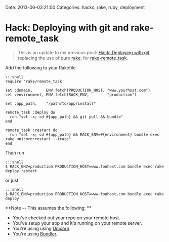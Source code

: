 Date: 2013-06-03 21:00
Categories: hacks, rake, ruby, deployment

# Hack: Deploying with git and rake-remote_task

> This is an update to my previous post: [Hack: Deploying with git](/hacks/deploy), replacing the use of pure [rake](/rake), for [rake-remote_task](https://github.com/seattlerb/rake-remote_task).

Add the following to your Rakefile

    :::shell
    require 'rake/remote_task'

    set :domain,      ENV.fetch(PRODUCTION_HOST, "www.yourhost.com")
    set :environment, ENV.fetch(RACK_ENV,        "production")

    set :app_path,    "/path/to/app/install"

    remote_task :deploy do
      run "set -x; cd #{app_path} && git pull && bundle"
    end

    remote_task :restart do
      run "set -x; cd #{app_path} && RACK_ENV=#{environment} bundle exec rake unicorn:restart --trace"
    end

Then run

    :::shell
    $ RACK_ENV=production PRODUCTION_HOST=www.foohost.com bundle exec rake deploy restart

or just

    :::shell
    $ RACK_ENV=production PRODUCTION_HOST=www.foohost.com bundle exec rake deploy



**Note -- This assumes the following: **

* You've checked out your repo on your remote host.
* You've setup your app and it's running on your remote server.
* You're using using [Unicorn](https://github.com/defunkt/unicorn).
* You're using [Bundler](http://gembundler.com/).
